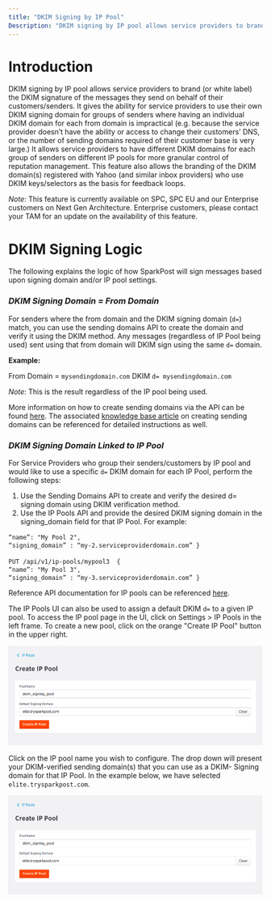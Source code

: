 ```yaml
---
title: "DKIM Signing by IP Pool"
Description: "DKIM signing by IP pool allows service providers to brand (or white label) the DKIM signature of the messages they send on behalf of their customers/senders. It gives the ability for service providers to use their own DKIM signing domain for groups of senders where having an individual DKIM domain for each from domain is impractical (e.g. because the service provider doesn’t have the ability or access to..."
---
```


# Introduction #

DKIM signing by IP pool allows service providers to brand (or white label) the DKIM signature of the messages they send on behalf of their customers/senders. It gives the ability for service providers to use their own DKIM signing domain for groups of senders where having an individual DKIM domain for each from domain is impractical (e.g. because the service provider doesn’t have the ability or access to change their customers’ DNS, or the number of sending domains required of their customer base is very large.) It allows service providers to have different DKIM domains for each group of senders on different IP pools for more granular control of reputation management. This feature also allows the branding of the DKIM domain(s) registered with Yahoo (and similar inbox providers) who use DKIM keys/selectors as the basis for feedback loops.

_Note_: This feature is currently available on SPC, SPC EU and our Enterprise customers on Next Gen Architecture. Enterprise customers, please contact your TAM for an update on the availability of this feature.  

# DKIM Signing Logic #

The following explains the logic of how SparkPost will sign messages based upon signing domain and/or IP pool settings.


### **_DKIM Signing Domain = From Domain_** ###

For senders where the from domain and the DKIM signing domain (`d=`) match, you can use the sending domains API to create the domain and verify it using the DKIM method. Any messages (regardless of IP Pool being used) sent using that from domain will DKIM sign using the same `d=` domain. 

**Example:**

From Domain = `mysendingdomain.com`
DKIM `d= mysendingdomain.com`

_Note_: This is the result regardless of the IP pool being used.

More information on how to create sending domains via the API can be found [here](https://developers.sparkpost.com/api/sending-domains.html). The associated [knowledge base article](https://www.sparkpost.com/docs/getting-started/getting-started-sparkpost/#sending-domain-step-2-verifying-domain-ownership) on creating sending domains can be referenced for detailed instructions as well.

### **_DKIM Signing Domain Linked to IP Pool_**

For Service Providers who group their senders/customers by IP pool and would like to use a specific `d=` DKIM domain for each IP Pool, perform the following steps:

1. Use the Sending Domains API to create and verify the desired d= signing domain using DKIM verification method.
1. Use the IP Pools API and provide the desired DKIM signing domain in the signing_domain field for that IP Pool. For example:

```PUT /api/v1/ip-pools/mypool2  {
“name”: "My Pool 2",
“signing_domain” : “my-2.serviceproviderdomain.com” }

PUT /api/v1/ip-pools/mypool3  {
“name”: "My Pool 3",
“signing_domain” : “my-3.serviceproviderdomain.com” }
```

Reference API documentation for IP pools can be referenced [here](https://developers.sparkpost.com/api/ip-pools.html#ip-pools-ip-pools-resource-put).


The IP Pools UI can also be used to assign a default DKIM `d=` to a given IP pool. To access the IP pool page in the UI, click on Settings > IP Pools in the left frame. To create a new pool, click on the orange "Create IP Pool" button in the upper right.

![](media/dkim-siging-by-ip-pool/ip-pool-signing-screen.png)

Click on the IP pool name you wish to configure. The drop down will present your DKIM-verified sending domain(s) that you can use as a DKIM- Signing domain for that IP Pool. In the example below, we have selected `elite.trysparkpost.com`.

![](media/dkim-siging-by-ip-pool/ip-pool-signing-screen.png)
